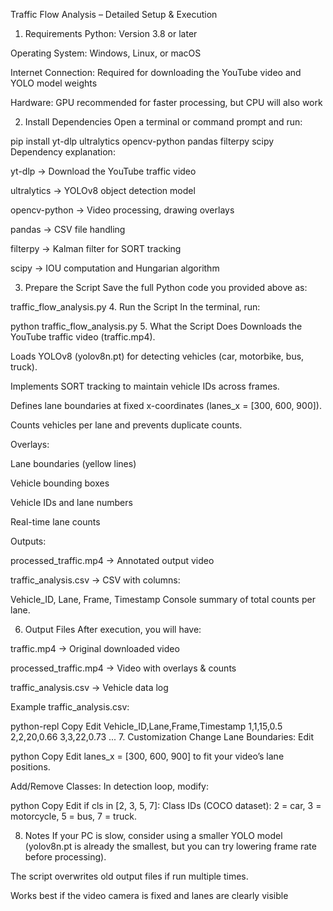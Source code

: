 Traffic Flow Analysis – Detailed Setup & Execution
1. Requirements
Python: Version 3.8 or later

Operating System: Windows, Linux, or macOS

Internet Connection: Required for downloading the YouTube video and YOLO model weights

Hardware: GPU recommended for faster processing, but CPU will also work

2. Install Dependencies
Open a terminal or command prompt and run:


pip install yt-dlp ultralytics opencv-python pandas filterpy scipy
Dependency explanation:

yt-dlp → Download the YouTube traffic video

ultralytics → YOLOv8 object detection model

opencv-python → Video processing, drawing overlays

pandas → CSV file handling

filterpy → Kalman filter for SORT tracking

scipy → IOU computation and Hungarian algorithm

3. Prepare the Script
Save the full Python code you provided above as:


traffic_flow_analysis.py
4. Run the Script
In the terminal, run:


python traffic_flow_analysis.py
5. What the Script Does
Downloads the YouTube traffic video (traffic.mp4).

Loads YOLOv8 (yolov8n.pt) for detecting vehicles (car, motorbike, bus, truck).

Implements SORT tracking to maintain vehicle IDs across frames.

Defines lane boundaries at fixed x-coordinates (lanes_x = [300, 600, 900]).

Counts vehicles per lane and prevents duplicate counts.

Overlays:

Lane boundaries (yellow lines)

Vehicle bounding boxes

Vehicle IDs and lane numbers

Real-time lane counts

Outputs:

processed_traffic.mp4 → Annotated output video

traffic_analysis.csv → CSV with columns:


Vehicle_ID, Lane, Frame, Timestamp
Console summary of total counts per lane.

6. Output Files
After execution, you will have:

traffic.mp4 → Original downloaded video

processed_traffic.mp4 → Video with overlays & counts

traffic_analysis.csv → Vehicle data log

Example traffic_analysis.csv:

python-repl
Copy
Edit
Vehicle_ID,Lane,Frame,Timestamp
1,1,15,0.5
2,2,20,0.66
3,3,22,0.73
...
7. Customization
Change Lane Boundaries: Edit

python
Copy
Edit
lanes_x = [300, 600, 900]
to fit your video’s lane positions.

Add/Remove Classes: In detection loop, modify:

python
Copy
Edit
if cls in [2, 3, 5, 7]:
Class IDs (COCO dataset):
2 = car, 3 = motorcycle, 5 = bus, 7 = truck.

8. Notes
If your PC is slow, consider using a smaller YOLO model (yolov8n.pt is already the smallest, but you can try lowering frame rate before processing).

The script overwrites old output files if run multiple times.

Works best if the video camera is fixed and lanes are clearly visible
